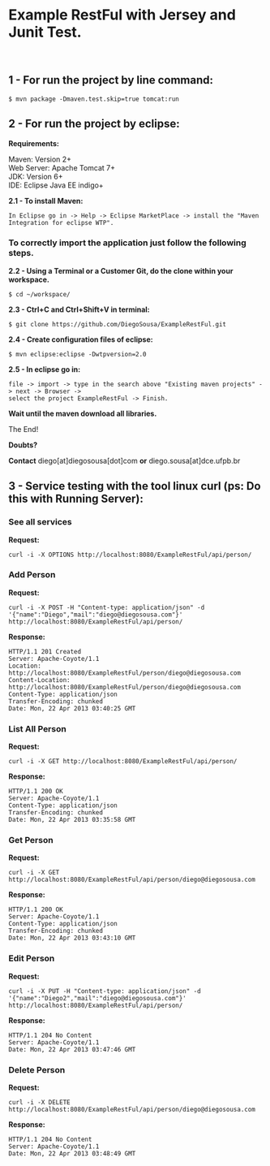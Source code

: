 <h1>Example RestFul with Jersey and Junit Test.</h1>
<br />

<h2>1 - For run the project by line command:</h2>

	$ mvn package -Dmaven.test.skip=true tomcat:run

<h2>2 - For run the project by eclipse:</h2>

**Requirements:**

Maven: Version 2+  
Web Server: Apache Tomcat 7+  
JDK: Version 6+  
IDE: Eclipse Java EE indigo+<br />

**2.1 - To install Maven:**

	In Eclipse go in -> Help -> Eclipse MarketPlace -> install the "Maven Integration for eclipse WTP".

<h3>To correctly import the application just follow the following steps.</h3>

**2.2 - Using a Terminal or a Customer Git, do the clone within your workspace.**

	$ cd ~/workspace/

**2.3 - Ctrl+C and Ctrl+Shift+V in terminal:**

	$ git clone https://github.com/DiegoSousa/ExampleRestFul.git

**2.4 - Create configuration files of eclipse:**

	$ mvn eclipse:eclipse -Dwtpversion=2.0

**2.5 - In eclipse go in:** 

	file -> import -> type in the search above "Existing maven projects" -> next -> Browser -> 
	select the project ExampleRestFul -> Finish.

**Wait until the maven download all libraries.**

The End!

**Doubts?**

**Contact** diego[at]diegosousa[dot]com **or** diego.sousa[at]dce.ufpb.br

<h2>3 - Service testing with the tool linux curl (ps: Do this with Running Server):</h2>

<h3> See all services</h3>

**Request:**

	curl -i -X OPTIONS http://localhost:8080/ExampleRestFul/api/person/

<h3>Add Person</h3>

**Request:**

	curl -i -X POST -H "Content-type: application/json" -d '{"name":"Diego","mail":"diego@diegosousa.com"}' http://localhost:8080/ExampleRestFul/api/person/

**Response:**

	HTTP/1.1 201 Created
	Server: Apache-Coyote/1.1
	Location: http://localhost:8080/ExampleRestFul/person/diego@diegosousa.com
	Content-Location: http://localhost:8080/ExampleRestFul/person/diego@diegosousa.com
	Content-Type: application/json
	Transfer-Encoding: chunked
	Date: Mon, 22 Apr 2013 03:40:25 GMT

<h3>List All Person</h3>

**Request:**

	curl -i -X GET http://localhost:8080/ExampleRestFul/api/person/

**Response:**

	HTTP/1.1 200 OK
	Server: Apache-Coyote/1.1
	Content-Type: application/json
	Transfer-Encoding: chunked
	Date: Mon, 22 Apr 2013 03:35:58 GMT

<h3>Get Person</h3>

**Request:**

	curl -i -X GET http://localhost:8080/ExampleRestFul/api/person/diego@diegosousa.com

**Response:**

	HTTP/1.1 200 OK
	Server: Apache-Coyote/1.1
	Content-Type: application/json
	Transfer-Encoding: chunked
	Date: Mon, 22 Apr 2013 03:43:10 GMT

<h3>Edit Person</h3>

**Request:**

	curl -i -X PUT -H "Content-type: application/json" -d '{"name":"Diego2","mail":"diego@diegosousa.com"}' http://localhost:8080/ExampleRestFul/api/person/

**Response:**

	HTTP/1.1 204 No Content
	Server: Apache-Coyote/1.1
	Date: Mon, 22 Apr 2013 03:47:46 GMT

<h3>Delete Person</h3>

**Request:**

	curl -i -X DELETE http://localhost:8080/ExampleRestFul/api/person/diego@diegosousa.com

**Response:**

	HTTP/1.1 204 No Content
	Server: Apache-Coyote/1.1
	Date: Mon, 22 Apr 2013 03:48:49 GMT
